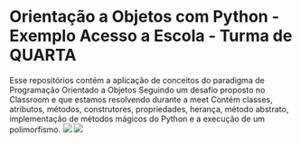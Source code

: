 # Orientação a Objetos com Python - Exemplo Acesso a Escola - Turma de QUARTA
Esse repositórios contém a aplicação de conceitos do paradigma de Programação Orientado a Objetos
Seguindo um desafio proposto no Classroom e que estamos resolvendo durante a meet
Contém classes, atributos, métodos, construtores, propriedades, herança, método abstrato, implementação de métodos mágicos do Python e a execução de um polimorfismo.
<img src="https://github.com/silviosnjr/PythonOO-ExemploESCOLA-QUARTA/blob/master/desafio/desafio_1_python_orientacao_objetos_ORIENTACAO_OBJETOS.jpg?raw=true">
<img src="https://github.com/silviosnjr/PythonOO-ExemploESCOLA-QUARTA/blob/master/desafio/desafio_2_python_orientacao_objetos_ORIENTACAO_OBJETOS.jpg?raw=true">
